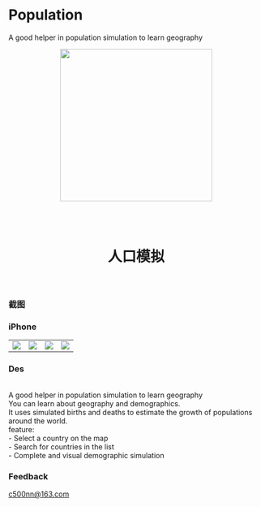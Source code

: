 # Population
A good helper in population simulation to learn geography

<div align="center">
<img width=300 src="https://raw.githubusercontent.com/ZhangCuisha/Population/master/0.png">

<br> <br>

<h1> 人口模拟 </h1>
<h3> </h3></div>

<br>


### 截图

### iPhone

<table align="center" border="0">

<tr>
<td> <img src="https://raw.githubusercontent.com/ZhangCuisha/Population/master/1.png"> </td>
<td> <img src="https://raw.githubusercontent.com/ZhangCuisha/Population/master/2.png"> </td>
<td> <img src="https://raw.githubusercontent.com/ZhangCuisha/Population/master/3.png"> </td>
<td> <img src="https://raw.githubusercontent.com/ZhangCuisha/Population/master/4.png"> </td>
</tr>

<tr>

</tr>


</table>

### Des
<br>
A good helper in population simulation to learn geography
<br>
You can learn about geography and demographics.
<br>
It uses simulated births and deaths to estimate the growth of populations around the world.
<br>
feature:
<br>
- Select a country on the map
<br>
- Search for countries in the list
<br>
- Complete and visual demographic simulation
<br>

### Feedback
c500nn@163.com


